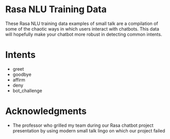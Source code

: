 # Rasa NLU Training Data
These Rasa NLU training data examples of small talk are a compilation of some of the chaotic ways in which users interact with chatbots.
This data will hopefully make your chatbot more robust in detecting common intents.

# Intents
* greet
* goodbye
* affirm
* deny
* bot_challenge

# Acknowledgments
* The professor who grilled my team during our Rasa chatbot project presentation by using modern small talk lingo on which our project failed
